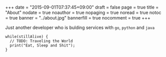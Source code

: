 +++
date        = "2015-09-01T07:37:45+09:00"
draft       = false
page        = true
title       = "About"
nodate      = true
noauthor    = true
nopaging    = true
noread      = true
notoc       = true
banner      = "../about.jpg"
bannerfill  = true
nocomment   = true
+++

Just another developer who is bulding services with `go`, `python` and `java`

    while(stillAlive) { 
      // TODO: Traveling the World
      print("Eat, Sleep and Shit"); 
    }
    
